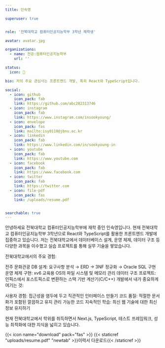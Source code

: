 ```yaml
---
title: 인숙영

superuser: true


role: '전북대학교 컴퓨터인공지능학부 3학년 재학생'

avatar: avatar.jpg

organizations:
  - name: 전공:컴퓨터인공지능학부
    url: ''

status:
  icon: 🐥

bio: 저의 주요 관심사는 프론트엔드 개발, 특히 React와 TypeScript입니다.

social:
  - icon: github
    icon_pack: fab
    link: https://github.com/abc202313746
  - icon: instagram
    icon_pack: fab
    link: https://www.instagram.com/insookyoung/
  - icon: envelope
    icon_pack: fas
    link: mailto:isy0110@jbnu.ac.kr
  - icon: linkedin
    icon_pack: fab
    link: https://www.linkedin.com/in/sookyoung-in
  - icon: youtube
    icon_pack: fab
    link: https://www.youtube.com
  - icon: facebook
    icon_pack: fab
    link: https://www.facebook.com
  - icon: twitter
    icon_pack: fab
    link: https://twitter.com
  - icon: file-pdf
    icon_pack: fas
    link: /uploads/resume.pdf


searchable: true
---
```


<div class="justify-text dark-mode-text">
<script>

document.addEventListener('DOMContentLoaded', function() {
  function updateTextColor() {
    const isDark = document.body.getAttribute('data-mode') === 'dark';
    const bioText = document.querySelector('.justify-text.dark-mode-text');
    if (bioText && isDark) {
      bioText.style.setProperty('color', '#ffffff', 'important');
      const spans = bioText.querySelectorAll('*');
      spans.forEach(span => {
        span.style.setProperty('color', '#ffffff', 'important');
      });
    }
  }
  
  updateTextColor();
  
  // Watch for theme changes
  const observer = new MutationObserver(updateTextColor);
  observer.observe(document.body, { attributes: true, attributeFilter: ['data-mode'] });
});
</script>

안녕하세요 전북대학교 컴퓨터인공지능학부에 재학 중인 인숙영입니다. 현재 전북대학교 컴퓨터인공지능학부 3학년으로 React와 TypeScript를 활용한 프론트엔드 개발에 집중하고 있습니다.
저는 전북대학교에서 데이터베이스 설계, 운영 체제, 데이터 구조 등 다양한 과목을 이수했고 실습 프로젝트를 통해 실무 기술을 쌓았습니다.

전북대학교에서의 주요 경험:

전주 문화관광 DB 설계: 요구사항 분석 → ERD → 3NF 정규화 → Oracle SQL 구현
운영 체제 구현: xv6 교육용 OS의 파일 시스템 및 메모리 관리
데이터 구조 프로젝트: 인픽스에서 포스트픽스로 변환하는 스택 기반 계산기(C/C++)
개발에서 내가 중요하게 여기는 것:

사용자 경험: 접근성을 염두에 두고 직관적인 인터페이스 만들기
코드 품질: 적절한 문서화가 포함된 깔끔하고 유지 관리 가능한 코드
지속적인 학습: 최신 웹 기술에 대한 최신 정보 유지하기

현재 전북대학교에서 학위를 취득하면서 Next.js, TypeScript, 테스트 프레임워크, 성능 최적화에 대한 지식을 넓히고 있습니다.
</div>

{{< icon name="download" pack="fas" >}} {{< staticref "uploads/resume.pdf" "newtab" >}}이력서 다운로드{{< /staticref >}}
